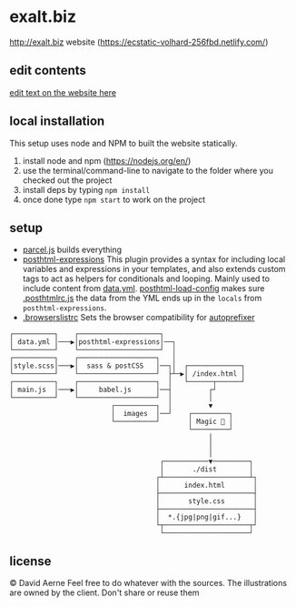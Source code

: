 # exalt.biz
http://exalt.biz website (https://ecstatic-volhard-256fbd.netlify.com/)

## edit contents
[edit text on the website here](https://github.com/meodai/exalt.biz/blob/master/data.yml)

## local installation
This setup uses node and NPM to built the website statically.

1. install node and npm (https://nodejs.org/en/)
2. use the terminal/command-line to navigate to the folder where you checked out the project
3. install deps by typing `npm install`
4. once done type `npm start` to work on the project

## setup
- [parcel.js](https://parceljs.org/) builds everything
- [posthtml-expressions](https://github.com/posthtml/posthtml-expressions) This plugin provides a syntax for including local variables and expressions in your templates, and also extends custom tags to act as helpers for conditionals and looping. Mainly used to include content from [data.yml](https://github.com/meodai/exalt.biz/blob/master/data.yml). [posthtml-load-config](https://github.com/posthtml/posthtml-load-config) makes sure [.posthtmlrc.js](https://github.com/meodai/exalt.biz/blob/master/.posthtmlrc.js) the data from the YML ends up in the `locals` from `posthtml-expressions`.
- [.browserslistrc](https://github.com/meodai/exalt.biz/blob/master/.browserslistrc) Sets the browser compatibility for [autoprefixer](https://github.com/postcss/autoprefixer)

```
┌──────────┐    ┌────────────────────┐
│ data.yml │───▶│posthtml-expressions│──┐
└──────────┘    └────────────────────┘  │
┌──────────┐    ┌───────────────────┐   │
│style.scss│───▶│  sass & postCSS   │──┐│  ┌─────────────┐
└──────────┘    └───────────────────┘  ├┴─▶│ /index.html │
┌──────────┐    ┌───────────────────┐  │   └──────┬──────┘
│ main.js  │───▶│     babel.js      │──┤         ┌┘
└──────────┘    └───────────────────┘  │         │
                         ┌──────────┐  │         ▼
                         │  images  │──┘    ┌─────────┐
                         └──────────┘       │ Magic 🌈 │
                                            └─────────┘
                                                 │
                                                 │
                                                 │
                                     ┌───────────▼─────────┐
                                     │       ./dist        │
                                    ┌┴─────────────────────┴┐
                                    │      index.html       │
                                    ├───────────────────────┤
                                    │       style.css       │
                                    ├───────────────────────┤
                                    │  *.{jpg|png|gif...}   │
                                    └┬─────────────────────┬┘
                                     └─────────────────────┘
```

## license 
© David Aerne
Feel free to do whatever with the sources. The illustrations are owned by the client. Don't share or reuse them
